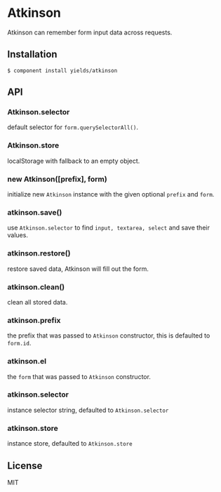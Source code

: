 
# Atkinson

  Atkinson can remember form input data across requests.

## Installation

    $ component install yields/atkinson

## API

### Atkinson.selector

  default selector for `form.querySelectorAll()`.

### Atkinson.store

  localStorage with fallback to an empty object.

### new Atkinson([prefix], form)

  initialize new `Atkinson` instance with the given optional
  `prefix` and `form`.

### atkinson.save()

  use `Atkinson.selector` to find `input, textarea, select` and save
  their values.

### atkinson.restore()

  restore saved data, Atkinson will fill out the form.

### atkinson.clean()

  clean all stored data.

### atkinson.prefix

  the prefix that was passed to `Atkinson` constructor,
  this is defaulted to `form.id`.

### atkinson.el

  the `form` that was passed to `Atkinson` constructor.

### atkinson.selector

  instance selector string, defaulted to `Atkinson.selector`

### atkinson.store

  instance store, defaulted to `Atkinson.store`

## License

  MIT
